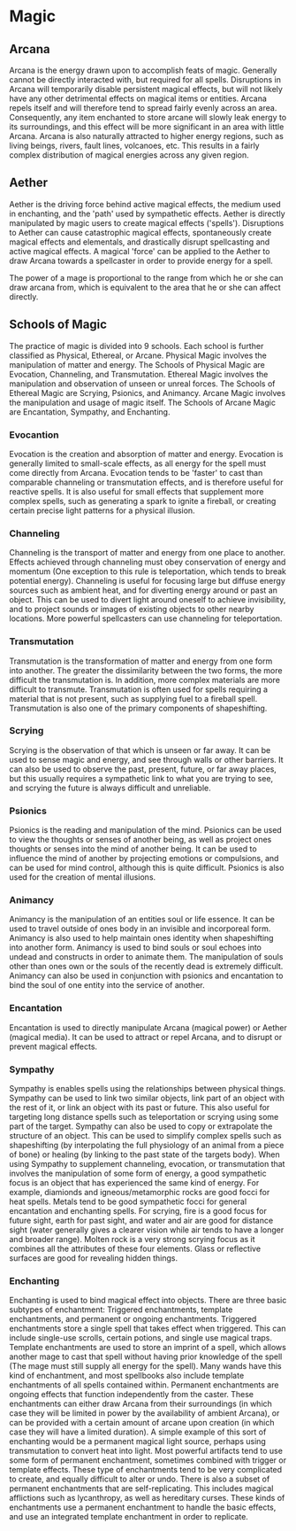 # Magic

## Arcana

Arcana is the energy drawn upon to accomplish feats of magic. Generally
cannot be directly interacted with, but required for all spells.
Disruptions in Arcana will temporarily disable persistent magical
effects, but will not likely have any other detrimental effects on
magical items or entities. Arcana repels itself and will therefore tend
to spread fairly evenly across an area. Consequently, any item
enchanted to store arcane will slowly leak energy to its surroundings,
and this effect will be more significant in an area with little Arcana.
Arcana is also naturally attracted to higher energy regions, such as
living beings, rivers, fault lines, volcanoes, etc. This results in a
fairly complex distribution of magical energies across any given region.

## Aether

Aether is the driving force behind active magical effects, the medium
used in enchanting, and the 'path' used by sympathetic effects. Aether
is directly manipulated by magic users to create magical effects
('spells'). Disruptions to Aether can cause catastrophic magical
effects, spontaneously create magical effects and elementals, and
drastically disrupt spellcasting and active magical effects.
A magical 'force' can be applied to the Aether to draw Arcana towards a spellcaster in order to provide energy for a spell.

The power of a mage is proportional to the range from which he or she
can draw arcana from, which is equivalent to the area that he or she
can affect directly.

## Schools of Magic

The practice of magic is divided into 9 schools. Each school is further
classified as Physical, Ethereal, or Arcane. Physical Magic involves
the manipulation of matter and energy. The Schools of Physical Magic
are Evocation, Channeling, and Transmutation. Ethereal Magic involves
the manipulation and observation of unseen or unreal forces. The
Schools of Ethereal Magic are Scrying, Psionics, and Animancy. Arcane
Magic involves the manipulation and usage of magic itself. The Schools
of Arcane Magic are Encantation, Sympathy, and Enchanting.

### Evocantion

Evocation is the creation and absorption of matter and energy.
Evocation is generally limited to small-scale effects, as all energy
for the spell must come directly from Arcana. Evocation tends to be
'faster' to cast than comparable channeling or transmutation effects,
and is therefore useful for reactive spells. It is also useful for
small effects that supplement more complex spells, such as generating a
spark to ignite a fireball, or creating certain precise light patterns
for a physical illusion.

### Channeling

Channeling is the transport of matter and energy from one place to
another. Effects achieved through channeling must obey conservation of
energy and momentum (One exception to this rule is teleportation, which
tends to break potential energy). Channeling is useful for focusing
large but diffuse energy sources such as ambient heat, and for
diverting energy around or past an object. This can be used to divert
light around oneself to achieve invisibility, and to project sounds or
images of existing objects to other nearby locations. More powerful
spellcasters can use channeling for teleportation.

### Transmutation

Transmutation is the transformation of matter and energy from one form
into another. The greater the dissimilarity between the two forms, the
more difficult the transmutation is. In addition, more complex
materials are more difficult to transmute. Transmutation is often used
for spells requiring a material that is not present, such as supplying
fuel to a fireball spell. Transmutation is also one of the primary
components of shapeshifting. 

### Scrying

Scrying is the observation of that which is unseen or far away. It can
be used to sense magic and energy, and see through walls or other
barriers. It can also be used to observe the past, present, future, or
far away places, but this usually requires a sympathetic link to what
you are trying to see, and scrying the future is always difficult and
unreliable.

### Psionics

Psionics is the reading and manipulation of the mind. Psionics can be
used to view the thoughts or senses of another being, as well as
project ones thoughts or senses into the mind of another being. It can
be used to influence the mind of another by projecting emotions or
compulsions, and can be used for mind control, although this is quite
difficult. Psionics is also used for the creation of mental illusions.

### Animancy

Animancy is the manipulation of an entities soul or life essence. It
can be used to travel outside of ones body in an invisible and
incorporeal form. Animancy is also used to help maintain ones identity
when shapeshifting into another form. 
Animancy is used to bind souls or soul echoes into undead and
constructs in order to animate them. The manipulation of souls other
than ones own or the souls of the recently dead is extremely difficult.
Animancy can also be used in conjunction with psionics and encantation
to bind the soul of one entity into the service of another.

### Encantation

Encantation is used to directly manipulate Arcana (magical power) or
Aether (magical media). It can be used to attract or repel Arcana, and
to disrupt or prevent magical effects.

### Sympathy

Sympathy is enables spells using the relationships between physical
things. Sympathy can be used to link two similar objects, link part of
an object with the rest of it, or link an object with its past or
future. 
This also useful for targeting long distance spells such as
teleportation or scrying using some part of the target. Sympathy can
also be used to copy or extrapolate the structure of an object. This
can be used to simplify complex spells such as shapeshifting (by
interpolating the full physiology of an animal from a piece of bone) or
healing (by linking to the past state of the targets body). 
When using Sympathy to supplement channeling, evocation, or
transmutation that involves the manipulation of some form of energy, a
good sympathetic focus is an object that has experienced the same kind
of energy. For example, diamionds and igneous/metamorphic rocks are
good focci for heat spells.
Metals tend to be good sympathetic focci for general encantation and enchanting spells.
For scrying, fire is a good focus for future sight, earth for past
sight, and water and air are good for distance sight (water generally
gives a clearer vision while air tends to have a longer and broader
range). Molten rock is a very strong scrying focus as it combines all
the attributes of these four elements. Glass or reflective surfaces are
good for revealing hidden things.

### Enchanting

Enchanting is used to bind magical effect into objects. There are three
basic subtypes of enchantment: Triggered enchantments, template
enchantments, and permanent or ongoing enchantments.
Triggered enchantments store a single spell that takes effect when
triggered. This can include single-use scrolls, certain potions, and
single use magical traps.
Template enchantments are used to store an imprint of a spell, which
allows another mage to cast that spell without having prior knowledge
of the spell (The mage must still supply all energy for the spell).
Many wands have this kind of enchantment, and most spellbooks also
include template enchantments of all spells contained within.
Permanent enchantments are ongoing effects that function independently
from the caster. These enchantments can either draw Arcana from their
surroundings (in which case they will be limited in power by the
availability of ambient Arcana), or can be provided with a certain
amount of arcane upon creation (in which case they will have a limited
duration). A simple example of this sort of enchanting would be a
permanent magical light source, perhaps using transmutation to convert
heat into light. 
Most powerful artifacts tend to use some form of permanent enchantment,
sometimes combined with trigger or template effects. These type of
enchantments tend to be very complicated to create, and equally
difficult to alter or undo. 
There is also a subset of permanent enchantments that are
self-replicating. This includes magical afflictions such as
lycanthropy, as well as hereditary curses. These kinds of enchantments
use a permanent enchantment to handle the basic effects, and use an
integrated template enchantment in order to replicate.

